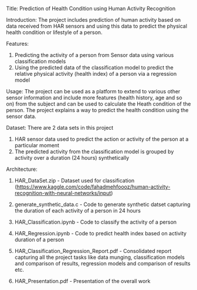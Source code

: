 Title: Prediction of Health Condition using Human Activity Recognition

Introduction: The project includes prediction of human activity based on data received from HAR sensors and using this data to predict the physical health condition or lifestyle of a person.

Features: 
1. Predicting the activity of a person from Sensor data using various classification models
2. Using the predicted data of the classification model to predict the relative physical activity (health index) of a person via a regression model

Usage: The project can be used as a platform to extend to various other sensor information and include more features (health history, age and so on) from the subject and can be used to calculate the Heath condition of the person. The project explains a way to predict the health condition using the sensor data.

Dataset: There are 2 data sets in this project
1. HAR sensor data used to predict the action or activity of the person at a particular moment
2. The predicted activity from the classification model is grouped by activity over a duration (24 hours) synthetically

Architecture:
1. HAR_DataSet.zip - Dataset used for classification (https://www.kaggle.com/code/fahadmehfoooz/human-activity-recognition-with-neural-networks/input)
   
2. generate_synthetic_data.c - Code to generate synthetic datset capturing the duration of each activity of a person in 24 hours
   
3. HAR_Classification.ipynb - Code to classify the activity of a person

4. HAR_Regression.ipynb - Code to predict health index based on activity duration of a person

5. HAR_Classification_Regression_Report.pdf - Consolidated report capturing all the project tasks like data munging, classification models and comparison of results, regression models and comparison of results etc.

6. HAR_Presentation.pdf - Presentation of the overall work
